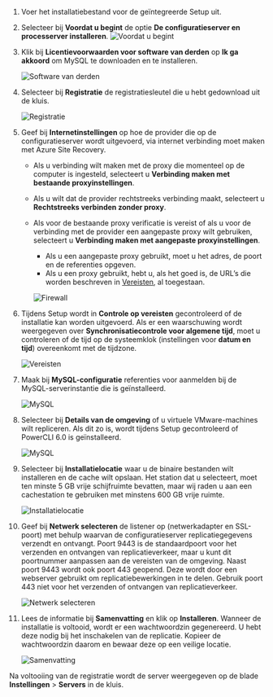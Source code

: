 1. Voer het installatiebestand voor de geïntegreerde Setup uit.
2. Selecteer bij **Voordat u begint** de optie **De configuratieserver en processerver installeren**.
    ![Voordat u begint](./media/site-recovery-add-configuration-server/combined-wiz1.png)
3. Klik bij **Licentievoorwaarden voor software van derden** op **Ik ga akkoord** om MySQL te downloaden en te installeren.

    ![Software van derden](./media/site-recovery-add-configuration-server/combined-wiz105.PNG)
4. Selecteer bij **Registratie** de registratiesleutel die u hebt gedownload uit de kluis.

    ![Registratie](./media/site-recovery-add-configuration-server/combined-wiz3.png)
5. Geef bij **Internetinstellingen** op hoe de provider die op de configuratieserver wordt uitgevoerd, via internet verbinding moet maken met Azure Site Recovery.

   * Als u verbinding wilt maken met de proxy die momenteel op de computer is ingesteld, selecteert u **Verbinding maken met bestaande proxyinstellingen**.
   * Als u wilt dat de provider rechtstreeks verbinding maakt, selecteert u **Rechtstreeks verbinden zonder proxy**.
   * Als voor de bestaande proxy verificatie is vereist of als u voor de verbinding met de provider een aangepaste proxy wilt gebruiken, selecteert u **Verbinding maken met aangepaste proxyinstellingen**.

     * Als u een aangepaste proxy gebruikt, moet u het adres, de poort en de referenties opgeven.
     * Als u een proxy gebruikt, hebt u, als het goed is, de URL’s die worden beschreven in [Vereisten](#configuration-server-prerequisites), al toegestaan.

     ![Firewall](./media/site-recovery-add-configuration-server/combined-wiz4.png)
6. Tijdens Setup wordt in **Controle op vereisten** gecontroleerd of de installatie kan worden uitgevoerd. Als er een waarschuwing wordt weergegeven over **Synchronisatiecontrole voor algemene tijd**, moet u controleren of de tijd op de systeemklok (instellingen voor **datum en tijd**) overeenkomt met de tijdzone.

    ![Vereisten](./media/site-recovery-add-configuration-server/combined-wiz5.png)
7. Maak bij **MySQL-configuratie** referenties voor aanmelden bij de MySQL-serverinstantie die is geïnstalleerd.

    ![MySQL](./media/site-recovery-add-configuration-server/combined-wiz6.png)
8. Selecteer bij **Details van de omgeving** of u virtuele VMware-machines wilt repliceren. Als dit zo is, wordt tijdens Setup gecontroleerd of PowerCLI 6.0 is geïnstalleerd.

    ![MySQL](./media/site-recovery-add-configuration-server/combined-wiz7.png)

9. Selecteer bij **Installatielocatie** waar u de binaire bestanden wilt installeren en de cache wilt opslaan. Het station dat u selecteert, moet ten minste 5 GB vrije schijfruimte bevatten, maar wij raden u aan een cachestation te gebruiken met minstens 600 GB vrije ruimte.

    ![Installatielocatie](./media/site-recovery-add-configuration-server/combined-wiz8.png)
10. Geef bij **Netwerk selecteren** de listener op (netwerkadapter en SSL-poort) met behulp waarvan de configuratieserver replicatiegegevens verzendt en ontvangt. Poort 9443 is de standaardpoort voor het verzenden en ontvangen van replicatieverkeer, maar u kunt dit poortnummer aanpassen aan de vereisten van de omgeving. Naast poort 9443 wordt ook poort 443 geopend. Deze wordt door een webserver gebruikt om replicatiebewerkingen in te delen. Gebruik poort 443 niet voor het verzenden of ontvangen van replicatieverkeer.

    ![Netwerk selecteren](./media/site-recovery-add-configuration-server/combined-wiz9.png)


11. Lees de informatie bij **Samenvatting** en klik op **Installeren**. Wanneer de installatie is voltooid, wordt er een wachtwoordzin gegenereerd. U hebt deze nodig bij het inschakelen van de replicatie. Kopieer de wachtwoordzin daarom en bewaar deze op een veilige locatie.

    ![Samenvatting](./media/site-recovery-add-configuration-server/combined-wiz10.png)

Na voltooiing van de registratie wordt de server weergegeven op de blade **Instellingen** > **Servers** in de kluis.


<!--HONumber=Feb17_HO2-->



